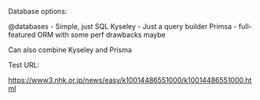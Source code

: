 Database options:

@databases - Simple, just SQL
Kyseley - Just a query builder
Primsa - full-featured ORM with some perf drawbacks maybe

Can also combine Kyseley and Prisma

Test URL:

https://www3.nhk.or.jp/news/easy/k10014486551000/k10014486551000.html
